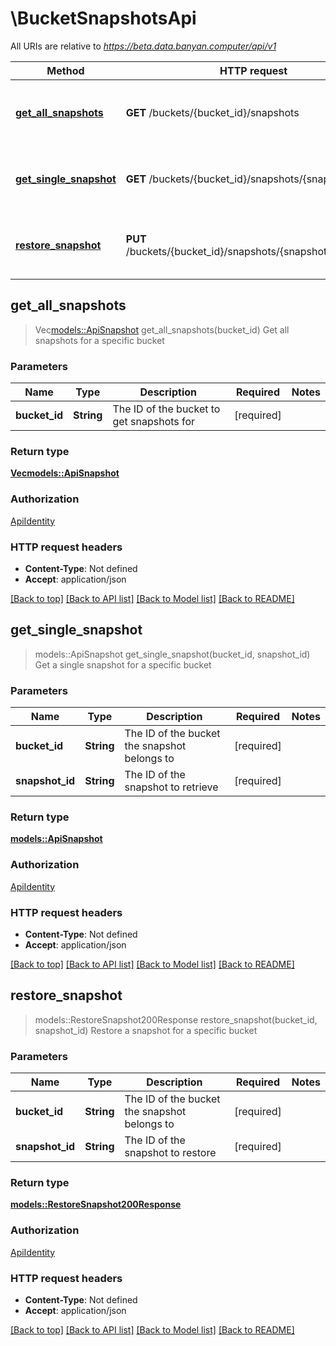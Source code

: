 # \BucketSnapshotsApi

All URIs are relative to *https://beta.data.banyan.computer/api/v1*

Method | HTTP request | Description
------------- | ------------- | -------------
[**get_all_snapshots**](BucketSnapshotsApi.md#get_all_snapshots) | **GET** /buckets/{bucket_id}/snapshots | Get all snapshots for a specific bucket
[**get_single_snapshot**](BucketSnapshotsApi.md#get_single_snapshot) | **GET** /buckets/{bucket_id}/snapshots/{snapshot_id} | Get a single snapshot for a specific bucket
[**restore_snapshot**](BucketSnapshotsApi.md#restore_snapshot) | **PUT** /buckets/{bucket_id}/snapshots/{snapshot_id}/restore | Restore a snapshot for a specific bucket



## get_all_snapshots

> Vec<models::ApiSnapshot> get_all_snapshots(bucket_id)
Get all snapshots for a specific bucket

### Parameters


Name | Type | Description  | Required | Notes
------------- | ------------- | ------------- | ------------- | -------------
**bucket_id** | **String** | The ID of the bucket to get snapshots for | [required] |

### Return type

[**Vec<models::ApiSnapshot>**](ApiSnapshot.md)

### Authorization

[ApiIdentity](../README.md#ApiIdentity)

### HTTP request headers

- **Content-Type**: Not defined
- **Accept**: application/json

[[Back to top]](#) [[Back to API list]](../README.md#documentation-for-api-endpoints) [[Back to Model list]](../README.md#documentation-for-models) [[Back to README]](../README.md)


## get_single_snapshot

> models::ApiSnapshot get_single_snapshot(bucket_id, snapshot_id)
Get a single snapshot for a specific bucket

### Parameters


Name | Type | Description  | Required | Notes
------------- | ------------- | ------------- | ------------- | -------------
**bucket_id** | **String** | The ID of the bucket the snapshot belongs to | [required] |
**snapshot_id** | **String** | The ID of the snapshot to retrieve | [required] |

### Return type

[**models::ApiSnapshot**](ApiSnapshot.md)

### Authorization

[ApiIdentity](../README.md#ApiIdentity)

### HTTP request headers

- **Content-Type**: Not defined
- **Accept**: application/json

[[Back to top]](#) [[Back to API list]](../README.md#documentation-for-api-endpoints) [[Back to Model list]](../README.md#documentation-for-models) [[Back to README]](../README.md)


## restore_snapshot

> models::RestoreSnapshot200Response restore_snapshot(bucket_id, snapshot_id)
Restore a snapshot for a specific bucket

### Parameters


Name | Type | Description  | Required | Notes
------------- | ------------- | ------------- | ------------- | -------------
**bucket_id** | **String** | The ID of the bucket the snapshot belongs to | [required] |
**snapshot_id** | **String** | The ID of the snapshot to restore | [required] |

### Return type

[**models::RestoreSnapshot200Response**](restoreSnapshot_200_response.md)

### Authorization

[ApiIdentity](../README.md#ApiIdentity)

### HTTP request headers

- **Content-Type**: Not defined
- **Accept**: application/json

[[Back to top]](#) [[Back to API list]](../README.md#documentation-for-api-endpoints) [[Back to Model list]](../README.md#documentation-for-models) [[Back to README]](../README.md)

